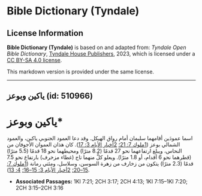 # Bible Dictionary (Tyndale)

## License Information

**Bible Dictionary (Tyndale)** is based on and adapted from: _Tyndale Open Bible Dictionary_, [Tyndale House Publishers](https://tyndaleopenresources.com/), 2023, which is licensed under a [CC BY-SA 4.0 license](https://creativecommons.org/licenses/by-sa/4.0/legalcode.en).

This markdown version is provided under the same license.



--------------------------------

## ياكين وبوعز (id: 510966)

ياكين وبوعز\*
=============

اسما عمودَين أقامهما سليمان أمام رواق الهيكل. وقد دعا العمود الجنوبي ياكين، والعمود الشمالي بوعز ([1ملوك 7: 21؛](https://ref.ly/1Kgs7:21) [2أخبار الأيام 3: 17](https://ref.ly/2Chr3:17)). كان هذان العموان الأجوفان من النحاس، ويبلغ ارتفاعهما نحو 27 قدمًا (8\.2 مترًا) ومحيطهما نحو 18 قدمًا (5\.5 مترًا) (قطرهما نحو 6 أقدام، أو 1\.8 مترًا). ويعلو كلٌّ منهما تاج (غطاء مزخرف) بارتفاع نحو 7\.5 قدمًا (2\.3 مترًا) يتكون من زخارف من زهرة السوسن، وسلاسل، ومئتي رمانة ([1ملوك 7: 15–20؛](https://ref.ly/1Kgs7:15-1Kgs7:20) [2أخبار الأيام 3: 15–16؛](https://ref.ly/2Chr3:15-2Chr3:16) [4: 13](https://ref.ly/2Chr4:13)).

* **Associated Passages:** 1KI 7:21; 2CH 3:17; 2CH 4:13; 1KI 7:15–1KI 7:20; 2CH 3:15–2CH 3:16


